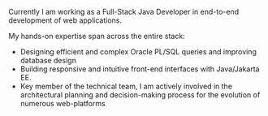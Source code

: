 Currently I am working as a Full-Stack Java Developer in end-to-end development of web applications.

My hands-on expertise span across the entire stack:

- Designing efficient and complex Oracle PL/SQL queries and improving database design
- Building responsive and intuitive front-end interfaces with Java/Jakarta EE.
- Key member of the technical team, I am actively involved in the architectural planning and decision-making process for the evolution of numerous web-platforms
